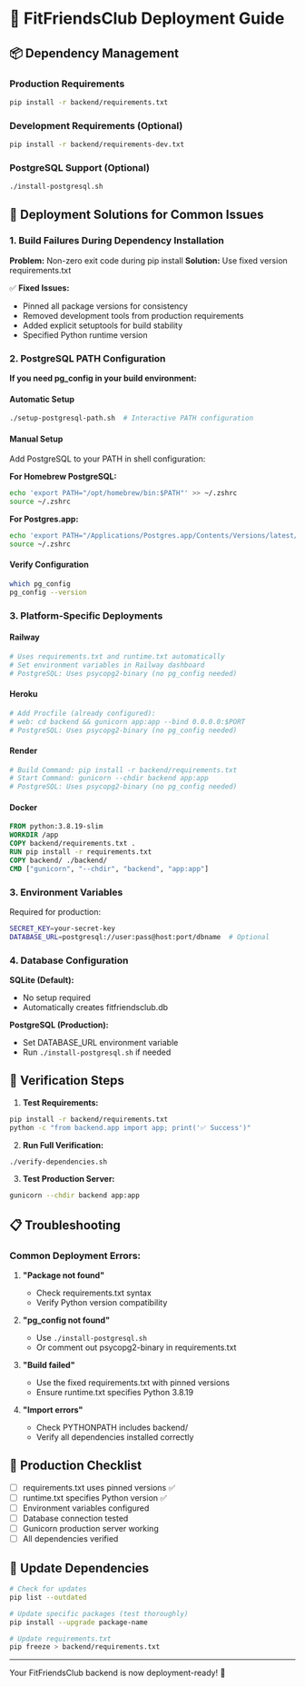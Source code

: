 # 🚀 FitFriendsClub Deployment Guide

## 📦 Dependency Management

### Production Requirements
```bash
pip install -r backend/requirements.txt
```

### Development Requirements (Optional)
```bash
pip install -r backend/requirements-dev.txt
```

### PostgreSQL Support (Optional)
```bash
./install-postgresql.sh
```

## 🔧 Deployment Solutions for Common Issues

### 1. Build Failures During Dependency Installation

**Problem:** Non-zero exit code during pip install
**Solution:** Use fixed version requirements.txt

✅ **Fixed Issues:**
- Pinned all package versions for consistency
- Removed development tools from production requirements
- Added explicit setuptools for build stability
- Specified Python runtime version

### 2. PostgreSQL PATH Configuration

**If you need pg_config in your build environment:**

#### Automatic Setup
```bash
./setup-postgresql-path.sh  # Interactive PATH configuration
```

#### Manual Setup
Add PostgreSQL to your PATH in shell configuration:

**For Homebrew PostgreSQL:**
```bash
echo 'export PATH="/opt/homebrew/bin:$PATH"' >> ~/.zshrc
source ~/.zshrc
```

**For Postgres.app:**
```bash
echo 'export PATH="/Applications/Postgres.app/Contents/Versions/latest/bin:$PATH"' >> ~/.zshrc
source ~/.zshrc
```

#### Verify Configuration
```bash
which pg_config
pg_config --version
```

### 3. Platform-Specific Deployments

#### Railway
```bash
# Uses requirements.txt and runtime.txt automatically
# Set environment variables in Railway dashboard
# PostgreSQL: Uses psycopg2-binary (no pg_config needed)
```

#### Heroku
```bash
# Add Procfile (already configured):
# web: cd backend && gunicorn app:app --bind 0.0.0.0:$PORT
# PostgreSQL: Uses psycopg2-binary (no pg_config needed)
```

#### Render
```bash
# Build Command: pip install -r backend/requirements.txt
# Start Command: gunicorn --chdir backend app:app
# PostgreSQL: Uses psycopg2-binary (no pg_config needed)
```

#### Docker
```dockerfile
FROM python:3.8.19-slim
WORKDIR /app
COPY backend/requirements.txt .
RUN pip install -r requirements.txt
COPY backend/ ./backend/
CMD ["gunicorn", "--chdir", "backend", "app:app"]
```

### 3. Environment Variables

Required for production:
```bash
SECRET_KEY=your-secret-key
DATABASE_URL=postgresql://user:pass@host:port/dbname  # Optional
```

### 4. Database Configuration

**SQLite (Default):**
- No setup required
- Automatically creates fitfriendsclub.db

**PostgreSQL (Production):**
- Set DATABASE_URL environment variable
- Run `./install-postgresql.sh` if needed

## 🧪 Verification Steps

1. **Test Requirements:**
```bash
pip install -r backend/requirements.txt
python -c "from backend.app import app; print('✅ Success')"
```

2. **Run Full Verification:**
```bash
./verify-dependencies.sh
```

3. **Test Production Server:**
```bash
gunicorn --chdir backend app:app
```

## 📋 Troubleshooting

### Common Deployment Errors:

1. **"Package not found"**
   - Check requirements.txt syntax
   - Verify Python version compatibility

2. **"pg_config not found"**
   - Use `./install-postgresql.sh`
   - Or comment out psycopg2-binary in requirements.txt

3. **"Build failed"**
   - Use the fixed requirements.txt with pinned versions
   - Ensure runtime.txt specifies Python 3.8.19

4. **"Import errors"**
   - Check PYTHONPATH includes backend/
   - Verify all dependencies installed correctly

## 🎯 Production Checklist

- [ ] requirements.txt uses pinned versions ✅
- [ ] runtime.txt specifies Python version ✅  
- [ ] Environment variables configured
- [ ] Database connection tested
- [ ] Gunicorn production server working
- [ ] All dependencies verified

## 🔄 Update Dependencies

```bash
# Check for updates
pip list --outdated

# Update specific packages (test thoroughly)
pip install --upgrade package-name

# Update requirements.txt
pip freeze > backend/requirements.txt
```

---

Your FitFriendsClub backend is now deployment-ready! 🎉